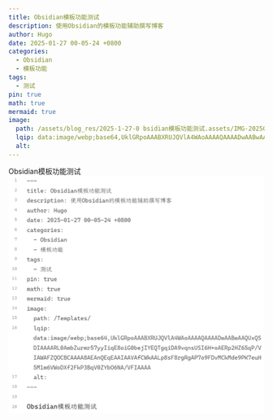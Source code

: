 ```yaml
---
title: Obsidian模板功能测试
description: 使用Obsidian的模板功能辅助撰写博客
author: Hugo
date: 2025-01-27 00-05-24 +0800
categories:
  - Obsidian
  - 模板功能
tags:
  - 测试
pin: true
math: true
mermaid: true
image:
  path: /assets/blog_res/2025-1-27-0 bsidian模板功能测试.assets/IMG-20250127002609873
  lqip: data:image/webp;base64,UklGRpoAAABXRUJQVlA4WAoAAAAQAAAADwAABwAAQUxQSDIAAAARL0AmbZurmr57yyIiqE8oiG0bejIYEQTgqiDA9vqnsUSI6H+oAERp2HZ65qP/VIAWAFZQOCBCAAAA8AEAnQEqEAAIAAVAfCWkAALp8sF8rgRgAP7o9FDvMCkMde9PK7euH5M1m6VWoDXf2FkP3BqV0ZYbO6NA/VFIAAAA
  alt:
---
```


Obsidian模板功能测试
![](assets/blog_res/2025-1-27-Obsidian模板功能测试.assets/IMG-20250127002609873.png)

